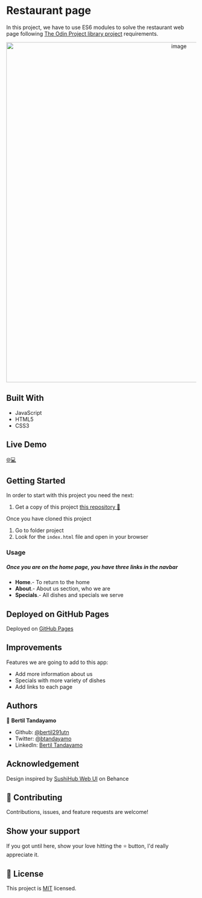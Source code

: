 # Restaurant page

In this project, we have to use ES6 modules to solve the restaurant web page following  [The Odin Project library project](https://www.theodinproject.com/courses/javascript/lessons/restaurant-page) requirements.

<div align="center"><img src="https://user-images.githubusercontent.com/24902525/88004482-b8282800-cacc-11ea-85c7-3357ab18209f.png" alt="image" width="900" /></div>



## Built With 

- JavaScript
- HTML5
- CSS3

## Live Demo

[:globe_with_meridians::computer:](https://bertil291utn.github.io/restaurant-page/)


## Getting Started

In order to start with this project you need the next:

1. Get a copy of this project [this repository :blue_book:](https://github.com/bertil291utn/restaurant-page.git)

Once you have cloned this project
1. Go to folder project 
2. Look for the `index.html` file and open in your browser

### Usage

##### Once you are on the home page, you have three links in the navbar
- **Home**.- To return to the home
- **About**.- About us section, who we are
- **Specials**.- All dishes and specials we serve

## Deployed on GitHub Pages

Deployed on [GitHub Pages](https://pages.github.com/)  

## Improvements

Features we are going to add to this app:
- Add more information about us
- Specials with more variety of dishes
- Add links to each page

## Authors

👤 **Bertil Tandayamo**

- Github: [@bertil291utn](https://github.com/bertil291utn)
- Twitter: [@btandayamo](https://twitter.com/batandayamo)
- LinkedIn: [Bertil Tandayamo](http://bit.ly/bertil_linkedin)

## Acknowledgement

Design inspired by [SushiHub Web UI](https://www.behance.net/gallery/100385175/SushiHub-Web-UI?tracking_source=search_projects_recommended%7CRestaurant%20Website)  on Behance

## 🤝 Contributing

Contributions, issues, and feature requests are welcome!

## Show your support

If you got until here, show your love hitting the ⭐️ button, I'd really appreciate it.

## 📝 License

This project is [MIT](LICENSE) licensed.


